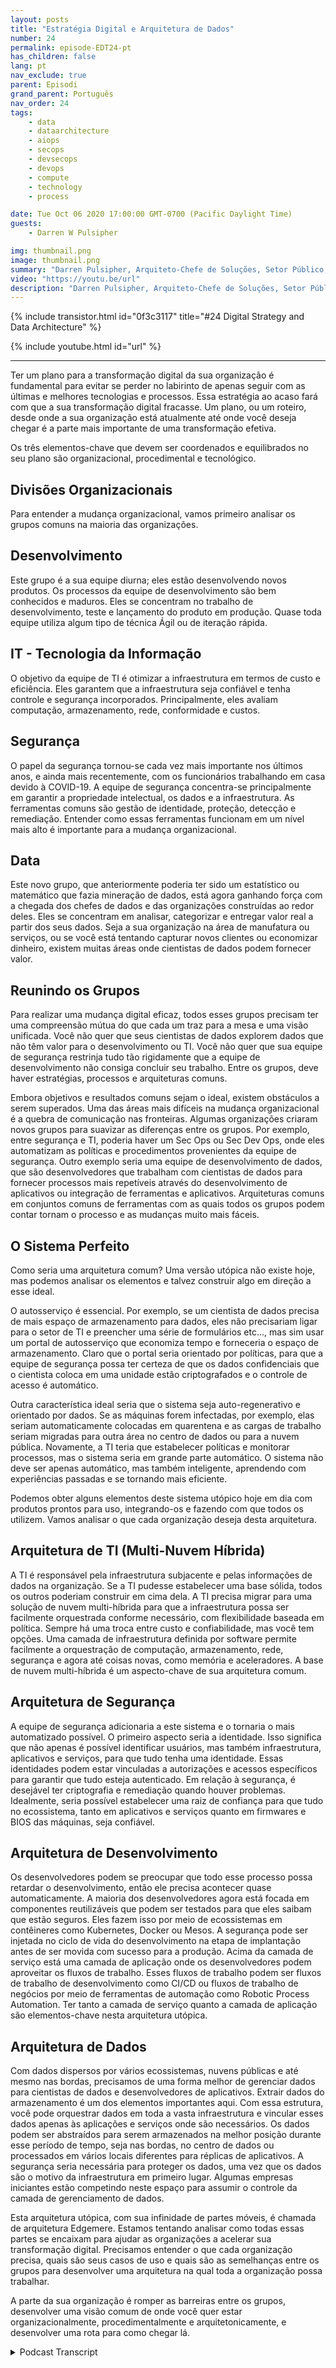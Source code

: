 ```yaml
---
layout: posts
title: "Estratégia Digital e Arquitetura de Dados"
number: 24
permalink: episode-EDT24-pt
has_children: false
lang: pt
nav_exclude: true
parent: Episodi
grand_parent: Português
nav_order: 24
tags:
    - data
    - dataarchitecture
    - aiops
    - secops
    - devsecops
    - devops
    - compute
    - technology
    - process

date: Tue Oct 06 2020 17:00:00 GMT-0700 (Pacific Daylight Time)
guests:
    - Darren W Pulsipher

img: thumbnail.png
image: thumbnail.png
summary: "Darren Pulsipher, Arquiteto-Chefe de Soluções, Setor Público, Intel, descreve a estratégia digital e a arquitetura para transformar efetivamente sua organização. Ele explica como os elementos organizacionais, procedimentais e tecnológicos devem ser equilibrados para funcionar de forma eficiente em direção a uma arquitetura comum e ideal que apoie uma visão unificada."
video: "https://youtu.be/url"
description: "Darren Pulsipher, Arquiteto-Chefe de Soluções, Setor Público, Intel, descreve a estratégia digital e a arquitetura para transformar efetivamente sua organização. Ele explica como os elementos organizacionais, procedimentais e tecnológicos devem ser equilibrados para funcionar de forma eficiente em direção a uma arquitetura comum e ideal que apoie uma visão unificada."
---
```


<div>
{% include transistor.html id="0f3c3117" title="#24 Digital Strategy and Data Architecture" %}

{% include youtube.html id="url" %}
</div>

---

Ter um plano para a transformação digital da sua organização é fundamental para evitar se perder no labirinto de apenas seguir com as últimas e melhores tecnologias e processos. Essa estratégia ao acaso fará com que a sua transformação digital fracasse. Um plano, ou um roteiro, desde onde a sua organização está atualmente até onde você deseja chegar é a parte mais importante de uma transformação efetiva.

Os três elementos-chave que devem ser coordenados e equilibrados no seu plano são organizacional, procedimental e tecnológico.

## Divisões Organizacionais

Para entender a mudança organizacional, vamos primeiro analisar os grupos comuns na maioria das organizações.

## Desenvolvimento

Este grupo é a sua equipe diurna; eles estão desenvolvendo novos produtos. Os processos da equipe de desenvolvimento são bem conhecidos e maduros. Eles se concentram no trabalho de desenvolvimento, teste e lançamento do produto em produção. Quase toda equipe utiliza algum tipo de técnica Ágil ou de iteração rápida.

## IT - Tecnologia da Informação

O objetivo da equipe de TI é otimizar a infraestrutura em termos de custo e eficiência. Eles garantem que a infraestrutura seja confiável e tenha controle e segurança incorporados. Principalmente, eles avaliam computação, armazenamento, rede, conformidade e custos.

## Segurança

O papel da segurança tornou-se cada vez mais importante nos últimos anos, e ainda mais recentemente, com os funcionários trabalhando em casa devido à COVID-19. A equipe de segurança concentra-se principalmente em garantir a propriedade intelectual, os dados e a infraestrutura. As ferramentas comuns são gestão de identidade, proteção, detecção e remediação. Entender como essas ferramentas funcionam em um nível mais alto é importante para a mudança organizacional.

## Data

Este novo grupo, que anteriormente poderia ter sido um estatístico ou matemático que fazia mineração de dados, está agora ganhando força com a chegada dos chefes de dados e das organizações construídas ao redor deles. Eles se concentram em analisar, categorizar e entregar valor real a partir dos seus dados. Seja a sua organização na área de manufatura ou serviços, ou se você está tentando capturar novos clientes ou economizar dinheiro, existem muitas áreas onde cientistas de dados podem fornecer valor.

## Reunindo os Grupos

Para realizar uma mudança digital eficaz, todos esses grupos precisam ter uma compreensão mútua do que cada um traz para a mesa e uma visão unificada. Você não quer que seus cientistas de dados explorem dados que não têm valor para o desenvolvimento ou TI. Você não quer que sua equipe de segurança restrinja tudo tão rigidamente que a equipe de desenvolvimento não consiga concluir seu trabalho. Entre os grupos, deve haver estratégias, processos e arquiteturas comuns.

Embora objetivos e resultados comuns sejam o ideal, existem obstáculos a serem superados. Uma das áreas mais difíceis na mudança organizacional é a quebra de comunicação nas fronteiras. Algumas organizações criaram novos grupos para suavizar as diferenças entre os grupos. Por exemplo, entre segurança e TI, poderia haver um Sec Ops ou Sec Dev Ops, onde eles automatizam as políticas e procedimentos provenientes da equipe de segurança. Outro exemplo seria uma equipe de desenvolvimento de dados, que são desenvolvedores que trabalham com cientistas de dados para fornecer processos mais repetíveis através do desenvolvimento de aplicativos ou integração de ferramentas e aplicativos. Arquiteturas comuns em conjuntos comuns de ferramentas com as quais todos os grupos podem contar tornam o processo e as mudanças muito mais fáceis.

## O Sistema Perfeito

Como seria uma arquitetura comum? Uma versão utópica não existe hoje, mas podemos analisar os elementos e talvez construir algo em direção a esse ideal.

O autosserviço é essencial. Por exemplo, se um cientista de dados precisa de mais espaço de armazenamento para dados, eles não precisariam ligar para o setor de TI e preencher uma série de formulários etc..., mas sim usar um portal de autosserviço que economiza tempo e forneceria o espaço de armazenamento. Claro que o portal seria orientado por políticas, para que a equipe de segurança possa ter certeza de que os dados confidenciais que o cientista coloca em uma unidade estão criptografados e o controle de acesso é automático.

Outra característica ideal seria que o sistema seja auto-regenerativo e orientado por dados. Se as máquinas forem infectadas, por exemplo, elas seriam automaticamente colocadas em quarentena e as cargas de trabalho seriam migradas para outra área no centro de dados ou para a nuvem pública. Novamente, a TI teria que estabelecer políticas e monitorar processos, mas o sistema seria em grande parte automático. O sistema não deve ser apenas automático, mas também inteligente, aprendendo com experiências passadas e se tornando mais eficiente.

Podemos obter alguns elementos deste sistema utópico hoje em dia com produtos prontos para uso, integrando-os e fazendo com que todos os utilizem. Vamos analisar o que cada organização deseja desta arquitetura.

## Arquitetura de TI (Multi-Nuvem Híbrida)

A TI é responsável pela infraestrutura subjacente e pelas informações de dados na organização. Se a TI pudesse estabelecer uma base sólida, todos os outros poderiam construir em cima dela. A TI precisa migrar para uma solução de nuvem multi-híbrida para que a infraestrutura possa ser facilmente orquestrada conforme necessário, com flexibilidade baseada em política. Sempre há uma troca entre custo e confiabilidade, mas você tem opções. Uma camada de infraestrutura definida por software permite facilmente a orquestração de computação, armazenamento, rede, segurança e agora até coisas novas, como memória e aceleradores. A base de nuvem multi-híbrida é um aspecto-chave de sua arquitetura comum.

## Arquitetura de Segurança

A equipe de segurança adicionaria a este sistema e o tornaria o mais automatizado possível. O primeiro aspecto seria a identidade. Isso significa que não apenas é possível identificar usuários, mas também infraestrutura, aplicativos e serviços, para que tudo tenha uma identidade. Essas identidades podem estar vinculadas a autorizações e acessos específicos para garantir que tudo esteja autenticado. Em relação à segurança, é desejável ter criptografia e remediação quando houver problemas. Idealmente, seria possível estabelecer uma raiz de confiança para que tudo no ecossistema, tanto em aplicativos e serviços quanto em firmwares e BIOS das máquinas, seja confiável.

## Arquitetura de Desenvolvimento

Os desenvolvedores podem se preocupar que todo esse processo possa retardar o desenvolvimento, então ele precisa acontecer quase automaticamente. A maioria dos desenvolvedores agora está focada em componentes reutilizáveis ​​que podem ser testados para que eles saibam que estão seguros. Eles fazem isso por meio de ecossistemas em contêineres como Kubernetes, Docker ou Mesos. A segurança pode ser injetada no ciclo de vida do desenvolvimento na etapa de implantação antes de ser movida com sucesso para a produção. Acima da camada de serviço está uma camada de aplicação onde os desenvolvedores podem aproveitar os fluxos de trabalho. Esses fluxos de trabalho podem ser fluxos de trabalho de desenvolvimento como CI/CD ou fluxos de trabalho de negócios por meio de ferramentas de automação como Robotic Process Automation. Ter tanto a camada de serviço quanto a camada de aplicação são elementos-chave nesta arquitetura utópica.

## Arquitetura de Dados

Com dados dispersos por vários ecossistemas, nuvens públicas e até mesmo nas bordas, precisamos de uma forma melhor de gerenciar dados para cientistas de dados e desenvolvedores de aplicativos. Extrair dados do armazenamento é um dos elementos importantes aqui. Com essa estrutura, você pode orquestrar dados em toda a vasta infraestrutura e vincular esses dados apenas às aplicações e serviços onde são necessários. Os dados podem ser abstraídos para serem armazenados na melhor posição durante esse período de tempo, seja nas bordas, no centro de dados ou processados em vários locais diferentes para réplicas de aplicativos. A segurança seria necessária para proteger os dados, uma vez que os dados são o motivo da infraestrutura em primeiro lugar. Algumas empresas iniciantes estão competindo neste espaço para assumir o controle da camada de gerenciamento de dados.

Esta arquitetura utópica, com sua infinidade de partes móveis, é chamada de arquitetura Edgemere. Estamos tentando analisar como todas essas partes se encaixam para ajudar as organizações a acelerar sua transformação digital. Precisamos entender o que cada organização precisa, quais são seus casos de uso e quais são as semelhanças entre os grupos para desenvolver uma arquitetura na qual toda a organização possa trabalhar.

A parte da sua organização é romper as barreiras entre os grupos, desenvolver uma visão comum de onde você quer estar organizacionalmente, procedimentalmente e arquitetonicamente, e desenvolver uma rota para como chegar lá.



<details>
<summary> Podcast Transcript </summary>

<p></p>

</details>

